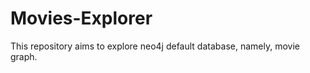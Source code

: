 Movies-Explorer
===============

This repository aims to explore neo4j default database, namely, movie graph.
